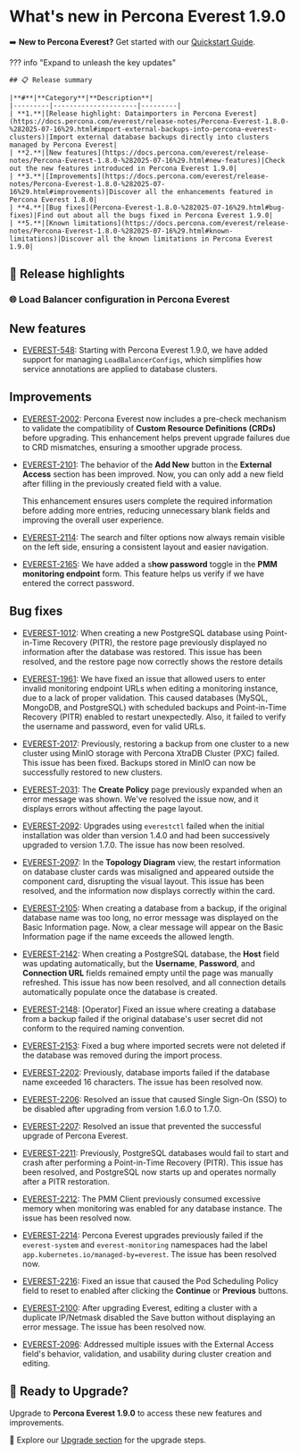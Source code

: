 # What's new in Percona Everest 1.9.0

➡️ **New to Percona Everest?** Get started with our [Quickstart Guide](https://docs.percona.com/everest/quick-install.html).


??? info "Expand to unleash the key updates"

    ## 📋 Release summary

    |**#**|**Category**|**Description**|
    |---------|---------------------|---------|
    | **1.**|[Release highlight: Dataimporters in Percona Everest](https://docs.percona.com/everest/release-notes/Percona-Everest-1.8.0-%282025-07-16%29.html#import-external-backups-into-percona-everest-clusters)|Import external database backups directly into clusters managed by Percona Everest|
    | **2.**|[New features](https://docs.percona.com/everest/release-notes/Percona-Everest-1.8.0-%282025-07-16%29.html#new-features)|Check out the new features introduced in Percona Everest 1.9.0|
    | **3.**|[Improvements](https://docs.percona.com/everest/release-notes/Percona-Everest-1.8.0-%282025-07-16%29.html#improvements)|Discover all the enhancements featured in Percona Everest 1.8.0|
    | **4.**|[Bug fixes](Percona-Everest-1.8.0-%282025-07-16%29.html#bug-fixes)|Find out about all the bugs fixed in Percona Everest 1.9.0|
    | **5.**|[Known limitations](https://docs.percona.com/everest/release-notes/Percona-Everest-1.8.0-%282025-07-16%29.html#known-limitations)|Discover all the known limitations in Percona Everest 1.9.0|


## 🌟 Release highlights

### 🌐 Load Balancer configuration in Percona Everest


## New features


- [EVEREST-548](https://perconadev.atlassian.net/browse/EVEREST-548): Starting with Percona Everest 1.9.0, we have added support for managing `LoadBalancerConfigs`, which simplifies how service annotations are applied to database clusters.

## Improvements

- [EVEREST-2002](https://perconadev.atlassian.net/browse/EVEREST-2002): Percona Everest now includes a pre-check mechanism to validate the compatibility of **Custom Resource Definitions (CRDs)** before upgrading. This enhancement helps prevent upgrade failures due to CRD mismatches, ensuring a smoother upgrade process.

- [EVEREST-2101](https://perconadev.atlassian.net/browse/EVEREST-2101): The behavior of the **Add New** button in the **External Access** section has been improved. Now, you can only add a new field after filling in the previously created field with a value.

    This enhancement ensures users complete the required information before adding more entries, reducing unnecessary blank fields and improving the overall user experience.

- [EVEREST-2114](https://perconadev.atlassian.net/browse/EVEREST-2114): The search and filter options now always remain visible on the left side, ensuring a consistent layout and easier navigation.

- [EVEREST-2165](https://perconadev.atlassian.net/browse/EVEREST-2165): We have added a s**how password** toggle in the **PMM monitoring endpoint** form. This feature helps us verify if we have entered the correct password.



## Bug fixes

- [EVEREST-1012](https://perconadev.atlassian.net/browse/EVEREST-1012): When creating a new PostgreSQL database using Point-in-Time Recovery (PITR), the restore page previously displayed no information after the database was restored. This issue has been resolved, and the restore page now correctly shows the restore details

- [EVEREST-1961](https://perconadev.atlassian.net/browse/EVEREST-1961): We have fixed an issue that allowed users to enter invalid monitoring endpoint URLs when editing a monitoring instance, due to a lack of proper validation. This caused databases (MySQL, MongoDB, and PostgreSQL) with scheduled backups and Point-in-Time Recovery (PITR) enabled to restart unexpectedly. Also, it failed to verify the username and password, even for valid URLs.

- [EVEREST-2017](https://perconadev.atlassian.net/browse/EVEREST-2017): Previously, restoring a backup from one cluster to a new cluster using MinIO storage with Percona XtraDB Cluster (PXC) failed. This issue has been fixed. Backups stored in MinIO can now be successfully restored to new clusters.

- [EVEREST-2031](https://perconadev.atlassian.net/browse/EVEREST-2031): The **Create Policy** page previously expanded when an error message was shown. We've resolved the issue now, and it displays errors without affecting the page layout.

- [EVEREST-2092](https://perconadev.atlassian.net/browse/EVEREST-2092): Upgrades using `everestctl` failed when the initial installation was older than version 1.4.0 and had been successively upgraded to version 1.7.0. The issue has now been resolved.

- [EVEREST-2097](https://perconadev.atlassian.net/browse/EVEREST-2097): In the **Topology Diagram** view, the restart information on database cluster cards was misaligned and appeared outside the component card, disrupting the visual layout. This issue has been resolved, and the information now displays correctly within the card.

- [EVEREST-2105](https://perconadev.atlassian.net/browse/EVEREST-2105): When creating a database from a backup, if the original database name was too long, no error message was displayed on the Basic Information page. Now, a clear message will appear on the Basic Information page if the name exceeds the allowed length.

- [EVEREST-2142](https://perconadev.atlassian.net/browse/EVEREST-2142): When creating a PostgreSQL database, the **Host** field was updating automatically, but the **Username**, **Password**, and **Connection URL** fields remained empty until the page was manually refreshed. This issue has now been resolved, and all connection details automatically populate once the database is created.

- [EVEREST-2148](https://perconadev.atlassian.net/browse/EVEREST-2148): [Operator] Fixed an issue where creating a database from a backup failed if the original database's user secret did not conform to the required naming convention.

- [EVEREST-2153](https://perconadev.atlassian.net/browse/EVEREST-2153): Fixed a bug where imported secrets were not deleted if the database was removed during the import process.

- [EVEREST-2202](https://perconadev.atlassian.net/browse/EVEREST-2202): Previously, database imports failed if the database name exceeded 16 characters. The issue has been resolved now.

- [EVEREST-2206](https://perconadev.atlassian.net/browse/EVEREST-2206): Resolved an issue that caused Single Sign-On (SSO) to be disabled after upgrading from version 1.6.0 to 1.7.0.


- [EVEREST-2207](https://perconadev.atlassian.net/browse/EVEREST-2207): Resolved an issue that prevented the successful upgrade of Percona Everest.


- [EVEREST-2211](https://perconadev.atlassian.net/browse/EVEREST-2211): Previously, PostgreSQL databases would fail to start and crash after performing a Point-in-Time Recovery (PITR). This issue has been resolved, and PostgreSQL now starts up and operates normally after a PITR restoration.

- [EVEREST-2212](https://perconadev.atlassian.net/browse/EVEREST-2212): The PMM Client previously consumed excessive memory when monitoring was enabled for any database instance. The issue has been resolved now.

- [EVEREST-2214](https://perconadev.atlassian.net/browse/EVEREST-2214): Percona Everest upgrades previously failed if the `everest-system` and `everest-monitoring` namespaces had the label `app.kubernetes.io/managed-by=everest`. The issue has been resolved now.

- [EVEREST-2216](https://perconadev.atlassian.net/browse/EVEREST-2216): Fixed an issue that caused the Pod Scheduling Policy field to reset to enabled after clicking the **Continue** or **Previous** buttons.

- [EVEREST-2100](https://perconadev.atlassian.net/browse/EVEREST-2100): After upgrading Everest, editing a cluster with a duplicate IP/Netmask disabled the Save button without displaying an error message. The issue has been resolved now.

- [EVEREST-2096](https://perconadev.atlassian.net/browse/EVEREST-2096): Addressed multiple issues with the External Access field's behavior, validation, and usability during cluster creation and editing.


## 🚀 Ready to Upgrade?

Upgrade to **Percona Everest 1.9.0** to access these new features and improvements.

📖 Explore our [Upgrade section](https://docs.percona.com/everest/upgrade/upgrade_with_helm.html) for the upgrade steps.